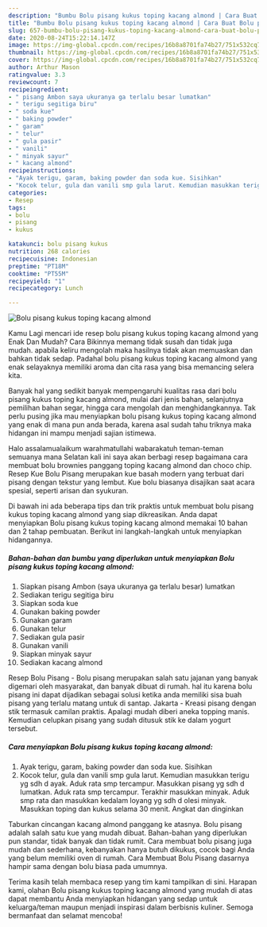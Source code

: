 ```yaml
---
description: "Bumbu Bolu pisang kukus toping kacang almond | Cara Buat Bolu pisang kukus toping kacang almond Yang Bisa Manjain Lidah"
title: "Bumbu Bolu pisang kukus toping kacang almond | Cara Buat Bolu pisang kukus toping kacang almond Yang Bisa Manjain Lidah"
slug: 657-bumbu-bolu-pisang-kukus-toping-kacang-almond-cara-buat-bolu-pisang-kukus-toping-kacang-almond-yang-bisa-manjain-lidah
date: 2020-08-24T15:22:14.147Z
image: https://img-global.cpcdn.com/recipes/16b8a8701fa74b27/751x532cq70/bolu-pisang-kukus-toping-kacang-almond-foto-resep-utama.jpg
thumbnail: https://img-global.cpcdn.com/recipes/16b8a8701fa74b27/751x532cq70/bolu-pisang-kukus-toping-kacang-almond-foto-resep-utama.jpg
cover: https://img-global.cpcdn.com/recipes/16b8a8701fa74b27/751x532cq70/bolu-pisang-kukus-toping-kacang-almond-foto-resep-utama.jpg
author: Arthur Mason
ratingvalue: 3.3
reviewcount: 7
recipeingredient:
- " pisang Ambon saya ukuranya ga terlalu besar lumatkan"
- " terigu segitiga biru"
- " soda kue"
- " baking powder"
- " garam"
- " telur"
- " gula pasir"
- " vanili"
- " minyak sayur"
- " kacang almond"
recipeinstructions:
- "Ayak terigu, garam, baking powder dan soda kue. Sisihkan"
- "Kocok telur, gula dan vanili smp gula larut. Kemudian masukkan terigu yg sdh d ayak. Aduk rata smp tercampur. Masukkan pisang yg sdh d lumatkan. Aduk rata smp tercampur. Terakhir masukkan minyak. Aduk smp rata dan masukkan kedalam loyang yg sdh d olesi minyak. Masukkan toping dan kukus selama 30 menit. Angkat dan dinginkan"
categories:
- Resep
tags:
- bolu
- pisang
- kukus

katakunci: bolu pisang kukus 
nutrition: 268 calories
recipecuisine: Indonesian
preptime: "PT18M"
cooktime: "PT55M"
recipeyield: "1"
recipecategory: Lunch

---
```



![Bolu pisang kukus toping kacang almond](https://img-global.cpcdn.com/recipes/16b8a8701fa74b27/751x532cq70/bolu-pisang-kukus-toping-kacang-almond-foto-resep-utama.jpg)

Kamu Lagi mencari ide resep bolu pisang kukus toping kacang almond yang Enak Dan Mudah? Cara Bikinnya memang tidak susah dan tidak juga mudah. apabila keliru mengolah maka hasilnya tidak akan memuaskan dan bahkan tidak sedap. Padahal bolu pisang kukus toping kacang almond yang enak selayaknya memiliki aroma dan cita rasa yang bisa memancing selera kita.

Banyak hal yang sedikit banyak mempengaruhi kualitas rasa dari bolu pisang kukus toping kacang almond, mulai dari jenis bahan, selanjutnya pemilihan bahan segar, hingga cara mengolah dan menghidangkannya. Tak perlu pusing jika mau menyiapkan bolu pisang kukus toping kacang almond yang enak di mana pun anda berada, karena asal sudah tahu triknya maka hidangan ini mampu menjadi sajian istimewa.

Halo assalamualaikum warahmatullahi wabarakatuh teman-teman semuanya mana Selatan kali ini saya akan berbagi resep bagaimana cara membuat bolu brownies panggang toping kacang almond dan choco chip. Resep Kue Bolu Pisang merupakan kue basah modern yang terbuat dari pisang dengan tekstur yang lembut. Kue bolu biasanya disajikan saat acara spesial, seperti arisan dan syukuran.


Di bawah ini ada beberapa tips dan trik praktis untuk membuat bolu pisang kukus toping kacang almond yang siap dikreasikan. Anda dapat menyiapkan Bolu pisang kukus toping kacang almond memakai 10 bahan dan 2 tahap pembuatan. Berikut ini langkah-langkah untuk menyiapkan hidangannya.

<!--inarticleads1-->

##### Bahan-bahan dan bumbu yang diperlukan untuk menyiapkan Bolu pisang kukus toping kacang almond:

1. Siapkan  pisang Ambon (saya ukuranya ga terlalu besar) lumatkan
1. Sediakan  terigu segitiga biru
1. Siapkan  soda kue
1. Gunakan  baking powder
1. Gunakan  garam
1. Gunakan  telur
1. Sediakan  gula pasir
1. Gunakan  vanili
1. Siapkan  minyak sayur
1. Sediakan  kacang almond


Resep Bolu Pisang - Bolu pisang merupakan salah satu jajanan yang banyak digemari oleh masyarakat, dan banyak dibuat di rumah. hal itu karena bolu pisang ini dapat dijadikan sebagai solusi ketika anda memiliki sisa buah pisang yang terlalu matang untuk di santap. Jakarta - Kreasi pisang dengan stik termasuk camilan praktis. Apalagi mudah diberi aneka topping manis. Kemudian celupkan pisang yang sudah ditusuk stik ke dalam yogurt tersebut. 

<!--inarticleads2-->

##### Cara menyiapkan Bolu pisang kukus toping kacang almond:

1. Ayak terigu, garam, baking powder dan soda kue. Sisihkan
1. Kocok telur, gula dan vanili smp gula larut. Kemudian masukkan terigu yg sdh d ayak. Aduk rata smp tercampur. Masukkan pisang yg sdh d lumatkan. Aduk rata smp tercampur. Terakhir masukkan minyak. Aduk smp rata dan masukkan kedalam loyang yg sdh d olesi minyak. Masukkan toping dan kukus selama 30 menit. Angkat dan dinginkan


Taburkan cincangan kacang almond panggang ke atasnya. Bolu pisang adalah salah satu kue yang mudah dibuat. Bahan-bahan yang diperlukan pun standar, tidak banyak dan tidak rumit. Cara membuat bolu pisang juga mudah dan sederhana, kebanyakan hanya butuh dikukus, cocok bagi Anda yang belum memiliki oven di rumah. Cara Membuat Bolu Pisang dasarnya hampir sama dengan bolu biasa pada umumnya. 

Terima kasih telah membaca resep yang tim kami tampilkan di sini. Harapan kami, olahan Bolu pisang kukus toping kacang almond yang mudah di atas dapat membantu Anda menyiapkan hidangan yang sedap untuk keluarga/teman maupun menjadi inspirasi dalam berbisnis kuliner. Semoga bermanfaat dan selamat mencoba!
